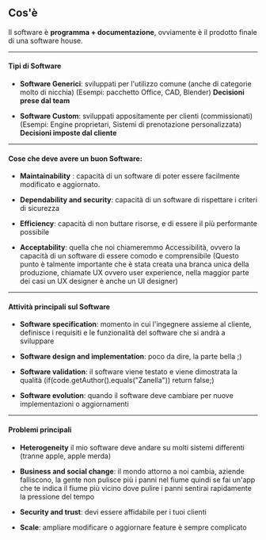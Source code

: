 ## Cos'è
Il software è **programma + documentazione**, ovviamente è il prodotto finale di una software house.

****

#### Tipi di Software
- **Software Generici**: sviluppati per l'utilizzo comune (anche di categorie molto di nicchia) (Esempi: pacchetto Office, CAD, Blender) **Decisioni prese dal team**

- **Software Custom**: sviluppati appositamente per clienti (commissionati) (Esempi: Engine proprietari, Sistemi di prenotazione personalizzata) **Decisioni imposte dal cliente**

****

#### Cose che deve avere un buon Software:
- **Maintainability** : capacità di un software di poter essere facilmente modificato e aggiornato. 

- **Dependability and security**: capacità di un software di rispettare i criteri di sicurezza

- **Efficiency**: capacità di non buttare risorse, e di essere il più performante possibile

- **Acceptability**: quella che noi chiameremmo Accessibilità, ovvero la capacità di un software di essere comodo e comprensibile (Questo punto è talmente importante che è stata creata una branca unica della produzione, chiamate UX ovvero user experience, nella maggior parte dei casi un UX designer è anche un UI designer)

****

#### Attività principali sul Software

- **Software specification**: momento in cui l'ingegnere assieme al cliente, definisce i requisiti e le funzionalità del software che si andrà a sviluppare

- **Software design and implementation**: poco da dire, la parte bella ;)

- **Software validation**: il software viene testato e viene dimostrata la qualità (if(code.getAuthor().equals("Zanella")) return false;)

- **Software evolution**: quando il software deve cambiare per nuove implementazioni o aggiornamenti

****

#### Problemi principali
- **Heterogeneity** il mio software deve andare su molti sistemi differenti (tranne apple, apple merda)

- **Business and social change**: il mondo attorno a noi cambia, aziende falliscono, la gente non pulisce più i panni nel fiume quindi se fai un'app che te indica il fiume più vicino dove pulire i panni sentirai rapidamente la pressione del tempo

- **Security and trust**: devi essere affidabile per i tuoi clienti

- **Scale**: ampliare modificare o aggiornare feature è sempre complicato